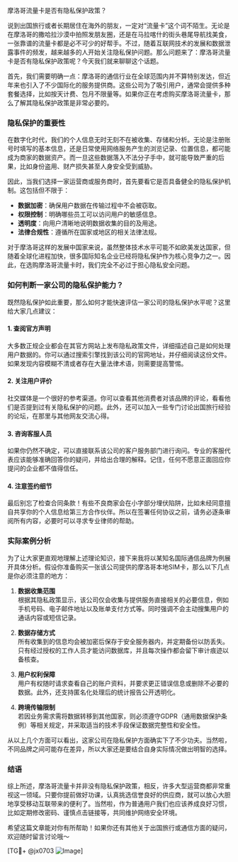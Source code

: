 摩洛哥流量卡是否有隐私保护政策？

说到出国旅行或者长期居住在海外的朋友，一定对“流量卡”这个词不陌生。无论是在摩洛哥的撒哈拉沙漠中拍照发朋友圈，还是在马拉喀什的街头巷尾导航找美食，一张靠谱的流量卡都是必不可少的好帮手。不过，随着互联网技术的发展和数据泄露事件的频发，越来越多的人开始关注隐私保护问题。那么问题来了：摩洛哥流量卡是否有隐私保护政策呢？今天我们就来聊聊这个话题。

首先，我们需要明确一点：摩洛哥的通信行业在全球范围内并不算特别发达，但近年来也引入了不少国际化的服务提供商。这些公司为了吸引用户，通常会提供多种套餐选择，比如按天计费、包月不限量等。如果你正在考虑购买摩洛哥流量卡，那么了解其隐私保护政策是非常必要的。

### 隐私保护的重要性

在数字化时代，我们的个人信息无时无刻不在被收集、存储和分析。无论是注册账号时填写的基本信息，还是日常使用网络服务产生的浏览记录、位置信息，都可能成为商家的数据资产。而一旦这些数据落入不法分子手中，就可能导致严重的后果，比如身份盗用、财产损失甚至人身安全受到威胁。

因此，当我们选择一家运营商或服务商时，首先要看它是否具备健全的隐私保护机制。这包括但不限于：

- **数据加密**：确保用户数据在传输过程中不会被窃取。
- **权限控制**：明确哪些员工可以访问用户的敏感信息。
- **透明度**：向用户清晰地说明数据收集的目的及用途。
- **法律合规性**：遵循所在国家或地区的相关法律法规。

对于摩洛哥这样的发展中国家来说，虽然整体技术水平可能不如欧美发达国家，但随着全球化进程加快，很多国际知名企业已经将隐私保护作为核心竞争力之一。因此，在选购摩洛哥流量卡时，我们完全不必过于担心隐私安全问题。

### 如何判断一家公司的隐私保护能力？

既然隐私保护如此重要，那么如何才能快速评估一家公司的隐私保护水平呢？这里给大家几点建议：

#### 1. 查阅官方声明

大多数正规企业都会在其官方网站上发布隐私政策文件，详细描述自己是如何处理用户数据的。你可以通过搜索引擎找到该公司的官网地址，并仔细阅读这份文件。如果发现内容模糊不清或者存在大量法律术语，则需要提高警惕。

#### 2. 关注用户评价

社交媒体是一个很好的参考渠道。你可以查看其他消费者对该品牌的评论，看看他们是否提到过有关隐私保护的问题。此外，还可以加入一些专门讨论出国旅行经验的论坛，在那里与其他网友交流心得。

#### 3. 咨询客服人员

如果你仍然不确定，可以直接联系该公司的客户服务部门进行询问。专业的客服代表应该能够准确回答你的疑问，并给出合理的解释。记住，任何不愿意正面回应你提问的企业都不值得信任。

#### 4. 注意签约细节

最后别忘了检查合同条款！有些不良商家会在小字部分埋伏陷阱，比如未经同意擅自共享你的个人信息给第三方合作伙伴。所以在签署任何协议之前，请务必逐条审阅所有内容，必要时可以寻求专业律师的帮助。

### 实际案例分析

为了让大家更直观地理解上述理论知识，接下来我将以某知名国际通信品牌为例展开具体分析。假设你准备购买一张该公司提供的摩洛哥本地SIM卡，那么以下几点是你必须注意的地方：

1. **数据收集范围**  
   根据其隐私政策显示，该公司仅会收集与提供服务直接相关的必要信息，例如手机号码、电子邮件地址以及账单支付方式等。同时强调不会主动搜集用户的通话内容或短信记录。

2. **数据存储方式**  
   所有收集到的信息均会被加密后保存于安全服务器内，并定期备份以防丢失。只有经过授权的工作人员才能访问数据库，并且每次操作都会留下审计痕迹以备核查。

3. **用户权利保障**  
   用户有权随时请求查看自己的账户资料，并要求更正错误信息或删除不必要的数据。此外，还支持匿名化处理后的统计报告公开透明化。

4. **跨境传输限制**  
   若因业务需求需将数据转移到其他国家，则必须遵守GDPR（通用数据保护条例）等相关规定，并采取适当的技术手段保证数据完整性和安全性。

从以上几个方面可以看出，这家公司在隐私保护方面确实下了不少功夫。当然啦，不同品牌之间可能存在差异，所以大家还是要结合自身实际情况做出明智的选择。

### 结语

综上所述，摩洛哥流量卡并非没有隐私保护政策，相反，许多大型运营商都非常重视这一领域。只要你提前做好功课，认真挑选信誉良好的供应商，就可以放心大胆地享受移动互联带来的便利了。当然啦，作为普通用户我们也应该养成良好习惯，比如定期修改密码、谨慎点击链接等，共同维护网络安全环境。

希望这篇文章能对你有所帮助！如果你还有其他关于出国旅行或通信方面的疑问，欢迎随时留言讨论哦～

[TG💪+ @jx0703 ![Image](https://github.com/user-attachments/assets/dbca1d08-cadb-493c-b0ec-ad6f7a83f270)]